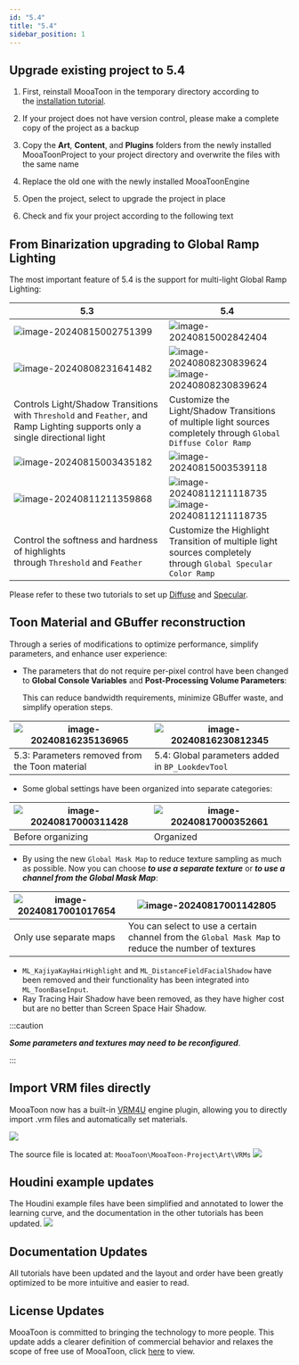 ```yaml
---
id: "5.4"
title: "5.4"
sidebar_position: 1
---
```

## Upgrade existing project to 5.4 

1. First, reinstall MooaToon in the temporary directory according to the [installation tutorial](/docs/GettingStarted/).  
    
2. If your project does not have version control, please make a complete copy of the project as a backup  
    
3. Copy the **Art**, **Content**, and **Plugins** folders from the newly installed MooaToonProject to your project directory and overwrite the files with the same name  
    
4. Replace the old one with the newly installed MooaToonEngine 
5. Open the project, select to upgrade the project in place
6. Check and fix your project according to the following text

## From Binarization upgrading to Global Ramp Lighting

The most important feature of 5.4 is the support for multi-light Global Ramp Lighting:

| 5.3                                                                                                                          | 5.4                                                                                                                                                       |
| ---------------------------------------------------------------------------------------------------------------------------- | --------------------------------------------------------------------------------------------------------------------------------------------------------- |
| ![image-20240815002751399](./assets/image-20240815002751399.png)                                                             | ![image-20240815002842404](./assets/image-20240815002842404.png)                                                                                          |
| ![image-20240808231641482](./../Tutorial/assets/image-20240808231641482.png)                                                 | ![image-20240808230839624](./../Tutorial/assets/image-20240809001134948.png) ![image-20240808230839624](./../Tutorial/assets/image-20240808230839624.png) |
| Controls Light/Shadow Transitions with `Threshold` and `Feather`, and Ramp Lighting supports only a single directional light | Customize the Light/Shadow Transitions of multiple light sources completely through `Global Diffuse Color Ramp`                                           |
| ![image-20240815003435182](./assets/image-20240815003435182.png)                                                             | ![image-20240815003539118](./assets/image-20240815003539118.png)                                                                                          |
| ![image-20240811211359868](./../Tutorial/assets/image-20240811211359868.png)                                                 | ![image-20240811211118735](./../Tutorial/assets/image-20240811211100409.png) ![image-20240811211118735](./../Tutorial/assets/image-20240811211118735.png) |
| Control the softness and hardness of highlights through `Threshold` and `Feather`                                            | Customize the Highlight Transition of multiple light sources completely through `Global Specular Color Ramp`                                              |

Please refer to these two tutorials to set up [Diffuse](/docs/Tutorial/ControlLightShadowColorTransition) and [Specular](/docs/Tutorial/AddStylizedHairHighlights#controlling-highlight-transitions-with-specular-color-ramp).

## Toon Material and GBuffer reconstruction

Through a series of modifications to optimize performance, simplify parameters, and enhance user experience:  

- The parameters that do not require per-pixel control have been changed to **Global Console Variables** and **Post-Processing Volume Parameters**:  
    
    This can reduce bandwidth requirements, minimize GBuffer waste, and simplify operation steps.

| ![image-20240816235136965](./assets/image-20240816235136965.png) | ![image-20240816230812345](./assets/image-20240816230812345.png) |
| ---------------------------------------------------------------- | ---------------------------------------------------------------- |
| 5.3: Parameters removed from the Toon material                   | 5.4: Global parameters added in `BP_LookdevTool`                 |

- Some global settings have been organized into separate categories:

| ![image-20240817000311428](./assets/image-20240817000311428.png) | ![image-20240817000352661](./assets/image-20240817000352661.png) |
| ---------------------------------------------------------------- | ---------------------------------------------------------------- |
| Before organizing                                                | Organized                                                        |
- By using the new `Global Mask Map` to reduce texture sampling as much as possible. Now you can choose _**to use a separate texture**_ or _**to use a channel from the Global Mask Map**_:

| ![image-20240817001017654](./assets/image-20240817001017654.png) | ![image-20240817001142805](./assets/image-20240817001142805.png)                                    |
| ---------------------------------------------------------------- | --------------------------------------------------------------------------------------------------- |
| Only use separate maps                                           | You can select to use a certain channel from the `Global Mask Map` to reduce the number of textures |
- `ML_KajiyaKayHairHighlight` and `ML_DistanceFieldFacialShadow` have been removed and their functionality has been integrated into `ML_ToonBaseInput`.
- Ray Tracing Hair Shadow have been removed, as they have higher cost but are no better than Screen Space Hair Shadow.

:::caution

***Some parameters and textures may need to be reconfigured***.

:::


## Import VRM files directly 

MooaToon now has a built-in [VRM4U](https://github.com/JasonMa0012/VRM4U_MooaToon) engine plugin, allowing you to directly import .vrm files and automatically set materials.

![](assets/Pasted%20image%2020240817214949.png)

The source file is located at: `MooaToon\MooaToon-Project\Art\VRMs`
![](assets/Pasted%20image%2020240817215556.png)


## Houdini example updates

The Houdini example files have been simplified and annotated to lower the learning curve, and the documentation in the other tutorials has been updated.
![](assets/Pasted%20image%2020240817220847.png)
## Documentation Updates

All tutorials have been updated and the layout and order have been greatly optimized to be more intuitive and easier to read.

## License Updates

MooaToon is committed to bringing the technology to more people. This update adds a clearer definition of commercial behavior and relaxes the scope of free use of MooaToon, click [here](./../Licence.md) to view.